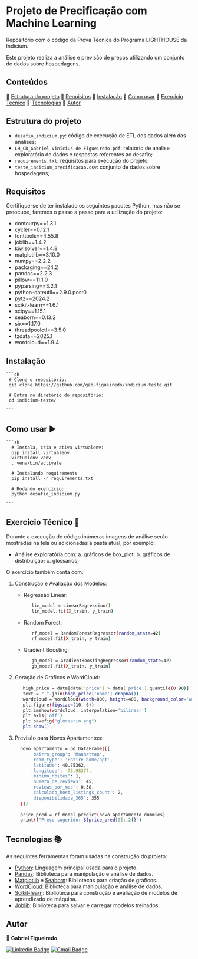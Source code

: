 # Projeto de Precificação com Machine Learning

Repositório com o código da Prova Técnica do Programa LIGHTHOUSE da Indicium.

Este projeto realiza a análise e previsão de preços utilizando um conjunto de dados sobre hospedagens.

## Conteúdos

:small_blue_diamond:  [Estrutura do projeto](#estrutura-do-projeto)
:small_blue_diamond:  [Requisitos](#requisitos)
:small_blue_diamond:  [Instalação](#instalação)
:small_blue_diamond:  [Como usar](#como-usar-arrow_forward)
:small_blue_diamond:  [Exercício Técnico](#exercícios-técnicos-pencil)
:small_blue_diamond:  [Tecnologias](#tecnologias-books)
:small_blue_diamond:  [Autor](#autor)

## Estrutura do projeto 
- `desafio_indicium.py`: código de execução de ETL dos dados além das análises;
- `LH_CD_Gabriel Vinícius de Figueiredo.pdf`: relatório de análise exploratória de dados e respostas referentes ao desafio;
- `requirements.txt`: requisitos para execução do projeto;
- `teste_indicium_precificacao.csv`: conjunto de dados sobre hospedagens;

## Requisitos

Certifique-se de ter instalado os seguintes pacotes Python, mas não se preocupe, faremos o passo a passo para a utilização do projeto:

- contourpy==1.3.1
- cycler==0.12.1
- fonttools==4.55.8
- joblib==1.4.2
- kiwisolver==1.4.8
- matplotlib==3.10.0
- numpy==2.2.2
- packaging==24.2
- pandas==2.2.3
- pillow==11.1.0
- pyparsing==3.2.1
- python-dateutil==2.9.0.post0
- pytz==2024.2
- scikit-learn==1.6.1
- scipy==1.15.1
- seaborn==0.13.2
- six==1.17.0
- threadpoolctl==3.5.0
- tzdata==2025.1
- wordcloud==1.9.4

## Instalação

    ```sh
     # Clone o repositório:
     git clone https://github.com/gab-figueiredo/indicium-teste.git
     
     # Entre no diretório do repositório:
     cd indicium-teste/
    
    ```

## Como usar :arrow_forward:

    ```sh
      # Instala, cria e ativa virtualenv:
      pip install virtualenv
      virtualenv venv
      . venv/bin/activate

      # Instalando requirements
      pip install -r requirements.txt
    
      # Rodando exercício:
      python desafio_indicium.py
      
    ```
## Exercício Técnico :pencil:

Durante a execução do código inúmeras imagens de análise serão mostradas na tela ou adicionadas a pasta atual, por exemplo:

- Análise exploratória com:
  a. gráficos de box_plot;
  b. gráficos de distribuição;
  c. glossários;

O exercício também conta com:
  1. Construção e Avaliação dos Modelos:
     - Regressão Linear:
       ```sh
          lin_model = LinearRegression()
          lin_model.fit(X_train, y_train)
       ```
     - Random Forest:
       ```sh
          rf_model = RandomForestRegressor(random_state=42)
          rf_model.fit(X_train, y_train)
       ```
     - Gradient Boosting:
       ```sh
          gb_model = GradientBoostingRegressor(random_state=42)
          gb_model.fit(X_train, y_train)
        ```
  2. Geração de Gráficos e WordCloud:

     ```sh
        high_price = data[data['price'] > data['price'].quantile(0.90)]
        text = " ".join(high_price['nome'].dropna())
        wordcloud = WordCloud(width=800, height=400, background_color='white').generate(text)
        plt.figure(figsize=(10, 6))
        plt.imshow(wordcloud, interpolation='bilinear')
        plt.axis('off')
        plt.savefig("glossario.png")
        plt.show()
      ```
  3. Previsão para Novos Apartamentos:
      ```sh
        novo_apartamento = pd.DataFrame([{
            'bairro_group': 'Manhattan',
            'room_type': 'Entire home/apt',
            'latitude': 40.75362,
            'longitude': -73.98377,
            'minimo_noites': 1,
            'numero_de_reviews': 45,
            'reviews_por_mes': 0.38,
            'calculado_host_listings_count': 2,
            'disponibilidade_365': 355
        }])
  
        price_pred = rf_model.predict(novo_apartamento_dummies)
        print(f"Preço sugerido: ${price_pred[0]:.2f}")
      
      ```
  

## Tecnologias :books:
As seguintes ferramentas foram usadas na construção do projeto:

- [Python](https://www.python.org/downloads/release/python-3120/): Linguagem principal usada para o projeto.
- [Pandas](https://pandas.pydata.org/docs/dev/whatsnew/v2.2.0.html): Biblioteca para manipulação e análise de dados.
- [Matplotlib](https://matplotlib.org/stable/index.html) e [Seaborn](https://seaborn.pydata.org/installing.html): Bibliotecas para criação de gráficos.
- [WordCloud](https://pypi.org/project/wordcloud/): Biblioteca para manipulação e análise de dados.
- [Scikit-learn](https://scikit-learn.org/dev/whats_new/v1.6.html): Biblioteca para construção e avaliação de modelos de aprendizado de máquina.
- [Joblib](https://joblib.readthedocs.io/en/stable/installing.html): Biblioteca para salvar e carregar modelos treinados.

## Autor

👤 **Gabriel Figueiredo**

[![Linkedin Badge](https://img.shields.io/badge/-Gabriel-blue?style=flat-square&logo=Linkedin&logoColor=white&link=https://www.linkedin.com/in/gabrielvinifigueiredo/)](https://www.linkedin.com/in/gabrielvinifigueiredo/) [![Gmail Badge](https://img.shields.io/badge/-gabrielfigueiredo158@gmail.com-c14438?style=flat-square&logo=Gmail&logoColor=white&link=mailto:gabrielfigueiredo158@gmail.com)](mailto:gabrielfigueiredo158@gmail.com)
